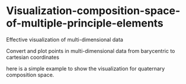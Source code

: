# Visualization-composition-space-of-multiple-principle-elements
Effective visualization of multi-dimensional data


Convert and plot points in multi-dimensional data from barycentric to cartesian coordinates

here is a simple example to show the visualization for quaternary composition space. 
